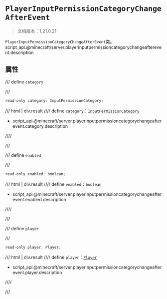 # `PlayerInputPermissionCategoryChangeAfterEvent`

> 文档版本：1.21.0.21

`PlayerInputPermissionCategoryChangeAfterEvent`类。script_api.@minecraft/server.playerinputpermissioncategorychangeafterevent.description

## 属性

/// define
`category`


///

```js
read-only category: InputPermissionCategory;
```

/// html | div.result
//// define
`category`：[`InputPermissionCategory`](./inputpermissioncategory.md)

- script_api.@minecraft/server.playerinputpermissioncategorychangeafterevent.category.description


////

///


/// define
`enabled`


///

```js
read-only enabled: boolean;
```

/// html | div.result
//// define
`enabled`：`boolean`

- script_api.@minecraft/server.playerinputpermissioncategorychangeafterevent.enabled.description


////

///


/// define
`player`


///

```js
read-only player: Player;
```

/// html | div.result
//// define
`player`：[`Player`](./player.md)

- script_api.@minecraft/server.playerinputpermissioncategorychangeafterevent.player.description


////

///

